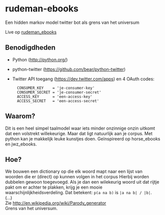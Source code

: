rudeman-ebooks
==============

Een hidden markov model twitter bot als grens van het universum

Live op [rudeman_ebooks](https://twitter.com/rudeman_ebooks)

Benodigdheden
-------------

- Python (http://python.org/)
- python-twitter (https://github.com/bear/python-twitter)
- Twitter API toegang (https://dev.twitter.com/apps) en 4 OAuth codes:


		CONSUMER_KEY    = 'je-consumer-key'
		CONSUMER_SECRET = 'je-consumer-secret'
		ACCESS_KEY      = 'een-access-key'
		ACCESS_SECRET   = 'een-access-secret'


Waarom?
-------

Dit is een heel simpel taalmodel waar iets minder onzinnige onzin uitkomt dat een volstrekt willekeurige. Maar dat ligt natuurlijk aan je corpus. Met python kan je makkelijk leuke kunstjes doen. Geïnspireerd op horse_ebooks en jwz_ebooks.

Hoe?
----

We bouwen een dictionary op die elk woord mapt naar een lijst van woorden die er (direct) op kunnen volgen in het corpus
Hierbij worden dubbelen gewoon toegevoegd. Als je dan een wilekeurig woord uit dat rijtje pakt om er achter te plakken, krijg je een mooie waarschijnlijkheidsverdeling.
Dat betekent: `p(a na b)` is `|a na b| / |b|`.<br />
(...)<br />
Zie http://en.wikipedia.org/wiki/Parody_generator <br />
Grens van het universum.
